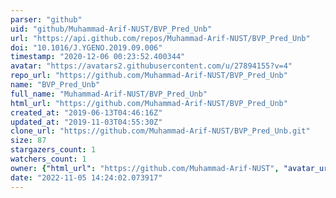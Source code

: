 ```yaml
---
parser: "github"
uid: "github/Muhammad-Arif-NUST/BVP_Pred_Unb"
url: "https://api.github.com/repos/Muhammad-Arif-NUST/BVP_Pred_Unb"
doi: "10.1016/J.YGENO.2019.09.006"
timestamp: "2020-12-06 00:23:52.400344"
avatar: "https://avatars2.githubusercontent.com/u/27894155?v=4"
repo_url: "https://github.com/Muhammad-Arif-NUST/BVP_Pred_Unb"
name: "BVP_Pred_Unb"
full_name: "Muhammad-Arif-NUST/BVP_Pred_Unb"
html_url: "https://github.com/Muhammad-Arif-NUST/BVP_Pred_Unb"
created_at: "2019-06-13T04:46:16Z"
updated_at: "2019-11-03T04:55:30Z"
clone_url: "https://github.com/Muhammad-Arif-NUST/BVP_Pred_Unb.git"
size: 87
stargazers_count: 1
watchers_count: 1
owner: {"html_url": "https://github.com/Muhammad-Arif-NUST", "avatar_url": "https://avatars2.githubusercontent.com/u/27894155?v=4", "login": "Muhammad-Arif-NUST", "type": "User"}
date: "2022-11-05 14:24:02.073917"
---
```

